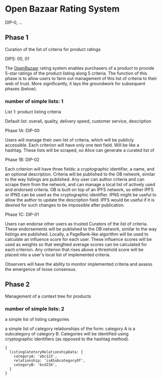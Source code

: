 # Open Bazaar Rating System

DIP-0, ...

## Phase 1

Curation of the list of criteria for product ratings

DIPS: 00, 01

The [OpenBazaar](https://github.com/OpenBazaar) rating system enables purchasers of a product to provide 5-star ratings of the product listing along 5 criteria. The function of this phase is to allow users to farm out management of this list of criteria to their web of trust. More significantly, it lays the groundwork for subsequent phases (below).

### number of simple lists: 1

List 1: product listing criteria

Default list: overall, quality, delivery speed, customer service, description

Phase 1A: DIP-00

Users will manage their own list of criteria, which will be publicly accessible. Each criterion will have only one text field. Will be like a hashtag. These lists will be scraped, so Alice can generate a curated list of 

Phase 1B: DIP-02

Each criterion will have three fields: a cryptographic identifier, a name, and an optional description. Criteria will be published to the OB network, similar to the way listings are published. Any user can author criteria and can scrape them from the network, and can manage a local list of actively used and endorsed criteria. OB is built on top of an IPFS network, so either IPFS or IPNS can be used as the cryptographic identifier. IPNS might be useful to allow the author to update the description field. IPFS would be useful if it is desired for such changes to be impossible after publication.

Phase 1C: DIP-01

Users can endorse other users as trusted Curators of the list of criteria. These endorsements will be published to the OB network, similar to the way listings are published. Locally, a PageRank-like algorithm will be used to calculate an influence score for each user. These influence scores will be used as weights so that weighted average scores can be calculated for each criterion. Any criterion that rises above a threshold score will be placed into a user's local list of implemented criteria.

Observers will have the ability to monitor implemented criteria and assess the emergence of loose consensus.

## Phase 2

Management of a context tree for products

### number of simple lists: 2

a simple list of listing categories

a simple list of category relationships of the form: category A is a subcategory of category B. Categories will be identified using cryptographic identifiers (as opposed to the hashtag method).

```
{
  listingCatetoryRelationshipData: {
    categoryA: 'abc123',
    relationship: 'isASubcategoryOf',
    categoryB: 'bcd234',
  }
}
```


